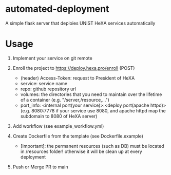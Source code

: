 # automated-deployment

A simple flask server that deploies UNIST HeXA services automatically

# Usage

1. Implement your service on git remote

2. Enroll the project to https://deploy.hexa.pro/enroll (POST)
    - (header) Access-Token: request to President of HeXA
    - service: service name
    - repo: github repository url
    - volumes: the directories that you need to maintain over the lifetime of a container (e.g. "/server,/resource,...")
    - port_info: <internal port(your service)>:<deploy port(apache httpd)> (e.g. 8080:7778 if your service use 8080, and apache httpd map the subdomain to 8080 of HeXA server)

3. Add workflow (see example_workflow.yml)

4. Create Dockerfile from the template (see Dockerfile.example)
    - [Important]: the permanent resources (such as DB) must be located in /resources folder! otherwise it will be clean up at every deployment

5. Push or Merge PR to main